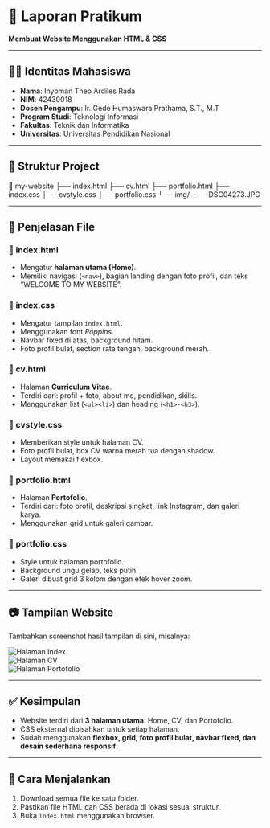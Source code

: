 # 📑 Laporan Pratikum
**Membuat Website Menggunakan HTML & CSS**

---

## 🧑‍🎓 Identitas Mahasiswa
- **Nama**: Inyoman Theo Ardiles Rada  
- **NIM**: 42430018  
- **Dosen Pengampu**: Ir. Gede Humaswara Prathama, S.T., M.T  
- **Program Studi**: Teknologi Informasi  
- **Fakultas**: Teknik dan Informatika  
- **Universitas**: Universitas Pendidikan Nasional  

---

## 📂 Struktur Project
📁 my-website
├── index.html
├── cv.html
├── portfolio.html
├── index.css
├── cvstyle.css
├── portfolio.css
└── img/
└── DSC04273.JPG


---

## 📌 Penjelasan File

### 🔹 index.html
- Mengatur **halaman utama (Home)**.  
- Memiliki navigasi (`<nav>`), bagian landing dengan foto profil, dan teks “WELCOME TO MY WEBSITE”.  

### 🔹 index.css
- Mengatur tampilan `index.html`.  
- Menggunakan font *Poppins*.  
- Navbar fixed di atas, background hitam.  
- Foto profil bulat, section rata tengah, background merah.  

### 🔹 cv.html
- Halaman **Curriculum Vitae**.  
- Terdiri dari: profil + foto, about me, pendidikan, skills.  
- Menggunakan list (`<ul><li>`) dan heading (`<h1>-<h3>`).  

### 🔹 cvstyle.css
- Memberikan style untuk halaman CV.  
- Foto profil bulat, box CV warna merah tua dengan shadow.  
- Layout memakai flexbox.  

### 🔹 portfolio.html
- Halaman **Portofolio**.  
- Terdiri dari: foto profil, deskripsi singkat, link Instagram, dan galeri karya.  
- Menggunakan grid untuk galeri gambar.  

### 🔹 portfolio.css
- Style untuk halaman portofolio.  
- Background ungu gelap, teks putih.  
- Galeri dibuat grid 3 kolom dengan efek hover zoom.  

---

## 📷 Tampilan Website
Tambahkan screenshot hasil tampilan di sini, misalnya:  

![Halaman Index](img/screenshot-index.png)  
![Halaman CV](img/screenshot-cv.png)  
![Halaman Portofolio](img/screenshot-portfolio.png)  

---

## ✅ Kesimpulan
- Website terdiri dari **3 halaman utama**: Home, CV, dan Portofolio.  
- CSS eksternal dipisahkan untuk setiap halaman.  
- Sudah menggunakan **flexbox, grid, foto profil bulat, navbar fixed, dan desain sederhana responsif**.  

---

## 🚀 Cara Menjalankan
1. Download semua file ke satu folder.  
2. Pastikan file HTML dan CSS berada di lokasi sesuai struktur.  
3. Buka `index.html` menggunakan browser.  
